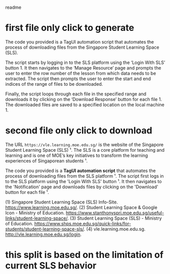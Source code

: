 readme

# first file only click to generate
The code you provided is a TagUI automation script that automates the process of downloading files from the Singapore Student Learning Space (SLS).

The script starts by logging in to the SLS platform using the ‘Login With SLS’ button 1. It then navigates to the ‘Manage Resource’ page and prompts the user to enter the row number of the lesson from which data needs to be extracted. The script then prompts the user to enter the start and end indices of the range of files to be downloaded.

Finally, the script loops through each file in the specified range and downloads it by clicking on the ‘Download Response’ button for each file 1. The downloaded files are saved to a specified location on the local machine 1.


# second file only click to download
The URL `https://vle.learning.moe.edu.sg/` is the website of the Singapore Student Learning Space (SLS) ¹. The SLS is a core platform for teaching and learning and is one of MOE’s key initiatives to transform the learning experiences of Singaporean students ¹. 

The code you provided is a **TagUI automation script** that automates the process of downloading files from the SLS platform ¹. The script first logs in to the SLS platform using the 'Login With SLS' button ¹. It then navigates to the 'Notification' page and downloads files by clicking on the 'Download' button for each file ¹.

(1) Singapore Student Learning Space (SLS) Info-Site. https://www.learning.moe.edu.sg/.
(2) Student Learning Space & Google Icon - Ministry of Education. https://www.stanthonyspri.moe.edu.sg/useful-links/student-learning-space/.
(3) Student Learning Space (SLS) - Ministry of Education. https://www.shps.moe.edu.sg/quick-links/for-students/student-learning-space-sls/.
(4) vle.learning.moe.edu.sg. http://vle.learning.moe.edu.sg/login.

# this split is based on the limitation of current SLS behavior 

